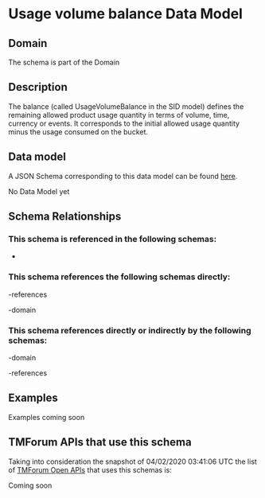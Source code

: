 # Usage volume balance Data Model

## Domain

The  schema is part of the  Domain

## Description

The balance (called UsageVolumeBalance in the SID model) defines the remaining allowed product usage quantity in terms of volume, time, currency or events. It corresponds to the initial allowed usage quantity minus the usage consumed on the bucket.

## Data model

A JSON Schema corresponding to this data model can be found
[here](https://github.com/tmforum-rand/schemas/blob/candidates/Product/UsageVolumeBalance.schema.json).

No Data Model yet

## Schema Relationships

### This schema is referenced in the following schemas:

-

### This schema references the following schemas directly:

-references

-domain

### This schema references directly or indirectly by the following schemas:

-domain

-references



## Examples

Examples coming soon

## TMForum APIs that use this schema

Taking into consideration the snapshot of 04/02/2020 03:41:06 UTC the list of [TMForum Open APIs](https://www.tmforum.org/open-apis/) that uses this schemas is:

Coming soon